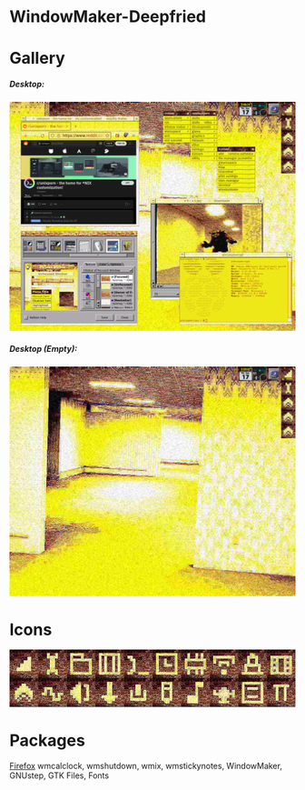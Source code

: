 # WindowMaker-Deepfried
# Gallery
##### Desktop:
![desktop with windows](/screenshots/desktop-1.png)
##### Desktop (Empty):
![desktop with no windows](/screenshots/desktop-2.png)
# Icons

<p align="center">
  <img src="https://github.com/1i-1/WindowMaker-Deepfried/blob/main/screenshots/icons.png"/>
</p>

# Packages
[Firefox](https://addons.mozilla.org/en-US/firefox/addon/deepfried/)
wmcalclock, wmshutdown, wmix, wmstickynotes, WindowMaker, GNUstep, GTK Files, Fonts
